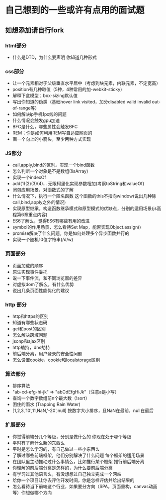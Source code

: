 # 自己想到的一些或许有点用的面试题
## 如想添加请自行fork
### html部分
+ 什么是DTD，为什么要声明 你知道几种形式

### css部分
+ 让一个元素相对于父级垂直水平居中（考虑到块元素，内联元素，不定宽高）
+ position有几种取值（5种，4种常用的加-webkit-sticky)
+ 解释下盒模型；box-sizing默认值
+ 写出你知道的伪类（基础hover link visited，加分disabled valid invalid out-of-range等）
+ 如何解决ip手机1px线的问题
+ 什么情况会触发gpu加速
+ BFC是什么，哪些属性会触发BFC
+ REM；你是如何利用REM写自适应网页的
+ 画一个向上的小箭头，至少两种方式实现

### JS部分
+ call,apply,bind的区别。实现一个bind函数
+ 怎么判断一个对象是不是数组(!isArray)
+ 实现一个indexOf
+ add(1)(2)(3)(4)... 无限柯里化实现参数相加(考察toString和valueOf)
+ 闭包应用场景，对函数式的了解
+ 什么情况下，执行一个匿名函数 这个函数的this不指向window(说出几种除call,bind,apply之外的情况)
+ 实现原型继承。构造函数继承模式和原型模式的优缺点，分别的适用场景(js高程第6章重点内容)
+ ES6了解么，觉得ES6有哪些有用的改进
+ symbol的作用场景，怎么看待Set Map，能否实现Object.assign()
+ promise解决了什么问题。你是如何处理多个异步函数并行的
+ 实现一个随机10位字符串(\/d/w\)

### 页面部分
+ 页面加载的顺序
+ 原生实现事件委托
+ 说一下事件流，和不同浏览器的差异
+ 对虚拟dom了解么，有什么优势
+ 说出几条页面性能优化的建议

### http 部分
- http和https的区别
- 知道有哪些状态码
- get和post的区别
- 怎么解决跨域问题
- jsonp和ajax区别
- http劫持，dns劫持
- 前后端分离，用户登录的安全性问题
- 怎么设置cookie，cookie和localstorage区别

### 算法部分
- 排序算法
- "ab-cd-efg-hi-jk" => "abCdEfgHiJk"（注意a是小写）
- 查询一个数字数组前n个最大数（!sort）
- 困住的雨水 (Trapping Rain Water)
- [1,2,3,'10',11,NaN,'-20',null] 按数字大小排序，且NaN在最前，null在最后

### 扩展部分
- 你觉得前端分几个等级，分别是做什么的  你现在处于哪个等级
- 平时有了解什么新的东西么
- 平时是怎么学习的，有自己做过一些小东西么
- 了解过哪些前端框架，他们分别解决了什么问题 每个框架的适用场景
- 在团队里主动推动过什么事情么，比如推行某个框架 推行前后端分离
- 你理解的前后端分离是怎样的，为什么要前后端分离
- 有学习过其他语言么，有没想想过自己独立完成一个网站
- 给你一个项目让你去评估开发时间，你是怎样评估并给出结果的
- 怎么看待当下前端这个行业，如果要分方向（SPA，页面重构，canvas动画等）你想做哪个方向
